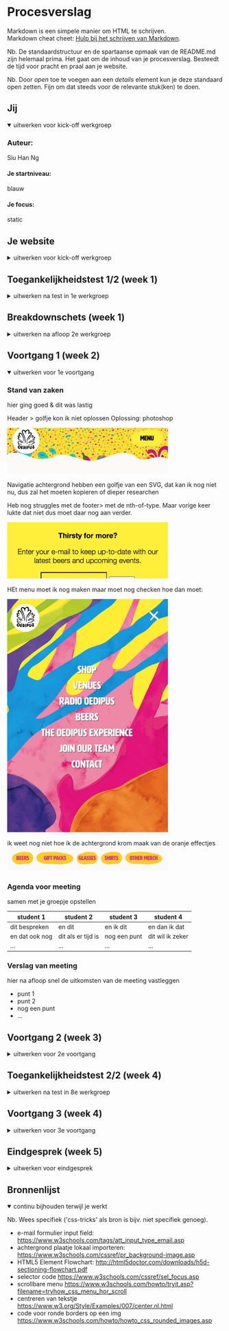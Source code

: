 # Procesverslag
Markdown is een simpele manier om HTML te schrijven.  
Markdown cheat cheet: [Hulp bij het schrijven van Markdown](https://github.com/adam-p/markdown-here/wiki/Markdown-Cheatsheet).

Nb. De standaardstructuur en de spartaanse opmaak van de README.md zijn helemaal prima. Het gaat om de inhoud van je procesverslag. Besteedt de tijd voor pracht en praal aan je website.

Nb. Door *open* toe te voegen aan een *details* element kun je deze standaard open zetten. Fijn om dat steeds voor de relevante stuk(ken) te doen.





## Jij

<details open>
  <summary>uitwerken voor kick-off werkgroep</summary>

  ### Auteur:
  Siu Han Ng

  #### Je startniveau:
  blauw

  #### Je focus:
  static
 
</details>





## Je website

<details>
  <summary>uitwerken voor kick-off werkgroep</summary>

  ### Je opdracht:
  https://oedipus.com/

  #### Screenshot(s) van de eerste pagina (small screen): 
  Homepage en de footer van de Oedipus website
  <img src="readme-images/home_top.png" width="375px" alt="Homepage van de Oedipus website">
  
  <img src="readme-images/home_footer.png" width="375px" alt="Footer van de Oedipus website">

  #### Screenshot(s) van de tweede pagina (small screen):
  De tweede pagina van de Oedipus pagina (Beers)
  
  <img src="readme-images/page_2.jpg" width="375px" alt="Tweede pagina van de Oedipus website">

 
</details>



## Toegankelijkheidstest 1/2 (week 1)

<details>
  <summary>uitwerken na test in 1e werkgroep</summary>

  ### Bevindingen
  Lijst met je bevindingen die in de test naar voren kwamen:

  #### Screenreader
  Dit was de eerste keer dat ik de screenreader gebruikte op de Mac. Het duurt wat langer to alle tekst is voorgelezen. Met de pijltjes en TAB kon ik wel makkelijk navigeren. Het zou erg lastig zijn als je niets ziet en wat wilt bestellen.  


  #### Muis en Toetsenbord 
  met de touchscreen is het wel makkelijk te besturen. Maar met toetsenbord en muis kan ik over de items hoveren voor meer informatie.
  
  Hier een omschrijving van hoe het opgelost kan worden (met indien nodig afbeeldingen)


  #### Motoriek (shocks, elastiekjes)
  Spasmes / parkingson:
Apparaat met schrokken: kan niet drukken op mijn toetsen op laptop, muispad verschuift heletijd en kan eigenlijk niet drukken op wat je wilt drukken. Kan niet focussen op de taak die je wilt doen, alleen op de schokken

  Elastiek: Het duurt wat langer om te typen, moet er aan wennen. Moet er aan denken om je middelvinger te gebruiken maar niet je vinger. Pagina srollt vanzelf omdat ik 2 vingers tegelijk de mousepad met 2 vingers aanraak. Ook de pagina gaat front en backwards

  #### Visueel (brillen, contrast, kleurenblind, dark/light). 
  Bril met witte vlekken:  iets minder zicht, maar wel leesbaar.
Bril met gele filter:   alles heeft een gele tint, witte kleuren zijn geel, en witte tekst is minder leesbaar op een pagina met veel kleur.

</details>



## Breakdownschets (week 1)

<details>
  <summary>uitwerken na afloop 2e werkgroep</summary>

  ### de hele pagina: 
  <img src="readme-images/breakdown_voor.jpg" width="375px" alt="breakdown van de hele pagina">
  <img src="readme-images/breakdown_na.jpg" width="375px" alt="breakdown van de hele pagina">

  ### dynamisch deel (bijv menu): 
  <img src="readme-images/dummy-plaatje.jpg" width="375px" alt="breakdown van een dynamisch deel">

  ### wellicht nog een dynamisch deel (bijv filter): 
  <img src="readme-images/dummy-plaatje.jpg" width="375px" alt="breakdown van nog een dynamisch deel">

</details>





## Voortgang 1 (week 2)

<details open>
  <summary>uitwerken voor 1e voortgang</summary>

  ### Stand van zaken
  hier ging goed & dit was lastig 
  
  
  Header > golfje kon ik niet oplossen
  Oplossing: photoshop
  
  <img src="readme-images/voortgang1_moeilijk.png" width="375px" alt="breakdown van de hele pagina">
  
  Navigatie achtergrond hebben een golfje van een SVG, dat kan ik nog niet nu, dus zal het moeten kopieren of dieper researchen
  
  
  Heb nog struggles met de footer> met de nth-of-type. Maar vorige keer lukte dat niet dus moet daar nog aan verder.

  <img src="readme-images/footer_moeilijk.png" width="375px" alt="breakdown van de hele pagina">
  
  HEt menu moet ik nog maken maar moet nog checken hoe dan moet:
  
  <img src="readme-images/menu_moeilijk.png" width="375px" alt="breakdown van de hele pagina">
  
  ik weet nog niet hoe ik de achtergrond krom maak van de oranje effectjes
  <img src="readme-images/vg_4.png" width="375px" alt="breakdown van de hele pagina">


  ### Agenda voor meeting
  samen met je groepje opstellen

  | student 1      | student 2          | student 3    | student 4        |
  | ---            | ---                | ---          | ---              |
  | dit bespreken  | en dit             | en ik dit    | en dan ik dat    |
  | en dat ook nog | dit als er tijd is | nog een punt | dit wil ik zeker |
  | ...            | ...                | ...          | ...              |


  ### Verslag van meeting
  hier na afloop snel de uitkomsten van de meeting vastleggen

  - punt 1
  - punt 2
  - nog een punt
  - ...

</details>





## Voortgang 2 (week 3)

<details>
  <summary>uitwerken voor 2e voortgang</summary>

  ### Stand van zaken
  hier dit ging goed & dit was lastig (neem ook screenshots op van delen van je website en code)


  ### Agenda voor meeting
  samen met je groepje opstellen

  | student 1      | student 2          | student 3    | student 4        |
  | ---            | ---                | ---          | ---              |
  | dit bespreken  | en dit             | en ik dit    | en dan ik dat    |
  | en dat ook nog | dit als er tijd is | nog een punt | dit wil ik zeker |
  | ...            | ...                | ...          | ...              |


  ### Verslag van meeting
  hier na afloop snel de uitkomsten van de meeting vastleggen

  - punt 1
  - punt 2
  - nog een punt
- ...

</details>





## Toegankelijkheidstest 2/2 (week 4)

<details>
  <summary>uitwerken na test in 8e werkgroep</summary>

  ### Bevindingen
  Lijst met je bevindingen die in de test naar voren kwamen (geef ook aan wat er verbeterd is):

  #### Screenreader
  Hier korte omschrijving (met indien nodig afbeeldingen)

  Hier een omschrijving van hoe het opgelost kan worden (met indien nodig afbeeldingen)


  #### Muis en Toetsenbord 
  Hier korte omschrijving (met indien nodig afbeeldingen)

  Hier een omschrijving van hoe het opgelost kan worden (met indien nodig afbeeldingen)


  #### Motoriek (shocks, elastiekjes)
  Hier korte omschrijving (met indien nodig afbeeldingen)

  Hier een omschrijving van hoe het opgelost kan worden (met indien nodig afbeeldingen)


  #### Visueel (brillen, contrast, kleurenblind, dark/light). 
  Hier korte omschrijving (met indien nodig afbeeldingen)

  Hier een omschrijving van hoe het opgelost kan worden (met indien nodig afbeeldingen)

</details>





## Voortgang 3 (week 4)

<details>
  <summary>uitwerken voor 3e voortgang</summary>

  ### Stand van zaken
  hier dit ging goed & dit was lastig (neem ook screenshots op van delen van je website en code)


  ### Agenda voor meeting
  samen met je groepje opstellen

  | student 1      | student 2          | student 3    | student 4        |
  | ---            | ---                | ---          | ---              |
  | dit bespreken  | en dit             | en ik dit    | en dan ik dat    |
  | en dat ook nog | dit als er tijd is | nog een punt | dit wil ik zeker |
  | ...            | ...                | ...          | ...              |


  ### Verslag van meeting
  hier na afloop snel de uitkomsten van de meeting vastleggen

  - punt 1
  - punt 2
  - nog een punt
  - ...

</details>





## Eindgesprek (week 5)

<details>
  <summary>uitwerken voor eindgesprek</summary>

  ### Je uitkomst - karakteristiek screenshots:
  <img src="readme-images/dummy-plaatje.jpg" width="375px" alt="uitomst opdracht 1">


  ### Dit ging goed/Heb ik geleerd: 
  Korte omschrijving met plaatjes

  <img src="readme-images/dummy-plaatje.jpg" width="375px" alt="top">


  ### Dit was lastig/Is niet gelukt:
  Korte omschrijving met plaatjes

  <img src="readme-images/dummy-plaatje.jpg" width="375px" alt="bummer">
</details>





## Bronnenlijst

<details open>
  <summary>continu bijhouden terwijl je werkt</summary>

  Nb. Wees specifiek ('css-tricks' als bron is bijv. niet specifiek genoeg).

  - e-mail formulier input field: https://www.w3schools.com/tags/att_input_type_email.asp
  - achtergrond plaatje lokaal importeren: https://www.w3schools.com/cssref/pr_background-image.asp
  - HTML5 Element Flowchart: http://html5doctor.com/downloads/h5d-sectioning-flowchart.pdf
  - selector code https://www.w3schools.com/cssref/sel_focus.asp
  - scrollbare menu https://www.w3schools.com/howto/tryit.asp?filename=tryhow_css_menu_hor_scroll
  - centreren van tekstje https://www.w3.org/Style/Examples/007/center.nl.html
  - code voor ronde borders op een img https://www.w3schools.com/howto/howto_css_rounded_images.asp

</details>